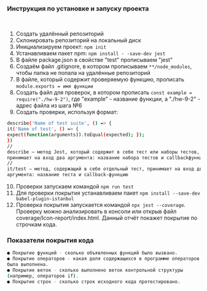 ### Инструкция по установке и запуску проекта

<br/>

1. Создать удалённый репозиторий
2. Склонировать репозиторий на локальный диск
3. Инициализируем проект: `npm init`
4. Устанавливаем пакет npm: `npm install - -save-dev jest`
5. В файле package.json в свойстве "test" прописываем "jest"
6. Создаём файл .gitignore, в котором прописываем `**/node_modules`, чтобы папка не попала на удалённые репозиторий
7. В файле, который содержит проверяемую функцию, прописать `module.exports = имя функции`
8. Создать файл для проверок, в котором прописать `const example = require("./hw-9-2")`, где "example" - название функции, а "./hw-9-2" - адрес файла из шага №6
9. Создать проверки, используя формат:

```sh
describe('Name of test suite', () => {
it('Name of test', () => {
expect(function(arguments)).toEqual(expected); });
})
//
describe — метод Jest, который содержит в себе тест или наборы тестов,
принимает на вход два аргумента: название набора тестов и callbackфункцию
//
it/test — метод, содержащий в себе отдельный тест, принимает на вход два
аргумента: название теста и callback-функцию
```

10. Проверки запускаем командой `npm run test`
11. Для проверки покрытия устанавливаем пакет `npm install --save-dev babel-plugin-istanbul`
12. Проверка покрытия запускается командой `npx jest --coverage`. Проверку можно анализировать в консоли или открыв файл coverage/Icon-report/index.html. Данный отчёт покажет покрытие по строчкам кода.
    <br/>

### Показатели покрытия кода

```sh
● Покрытие функций - сколько объявленных функций было вызвано.
● Покрытие операторов - какая доля содержащихся в программе операторов
была выполнена.
● Покрытие веток - сколько выполнено веток контрольной структуры
(например, операторов if).
● Покрытие строк - сколько строк исходного кода протестировано.
```
